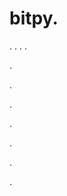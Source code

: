 # bitpy.
.
.
.
.












.






















































.
























.



























.

















































































.































































.



























.
